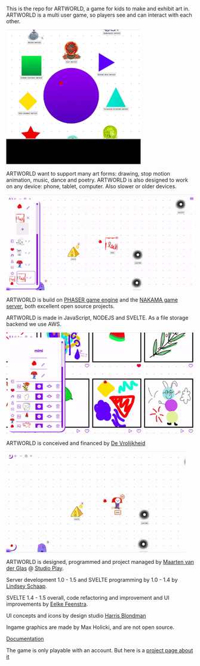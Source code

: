 This is the repo for ARTWORLD, a game for kids to make and exhibit art in. 
ARTWORLD is a multi user game, so players see and can interact with each other.

![Walk animation](public/assets/docs/gifs/walk_arond_animation.gif)

ARTWORLD want to support many art forms: drawing, stop motion animation, music, dance and poetry.
ARTWORLD is also designed to work on any device: phone, tablet, computer. Also slower or older devices.

![Alt text](public/assets/docs/gifs/change_house.gif)

ARTWORLD is build on [PHASER game engine](https://phaser.io/) and the [NAKAMA game server](https://heroiclabs.com/nakama/), both excellent open source projects.

ARTWORLD is made in JavaScript, NODEJS and SVELTE. As a file storage backend we use AWS.

![Art in House GIF](public/assets/docs/gifs/art_in_house.gif)

ARTWORLD is conceived and financed by [De Vrolijkheid](https://vrolijkheid.nl/projecten/artworld)

![Walk among art GIF](public/assets/docs/gifs/walk_arond_art.gif)

ARTWORLD is designed, programmed and project managed by [Maarten van der Glas](https://github.com/mrmaarten) @ [Studio Play](https://studioplay.nl).

Server development 1.0 - 1.5 and SVELTE programming by 1.0 - 1.4 by [Lindsey Schaap](https://github.com/linjoe2).

SVELTE 1.4 - 1.5 overall, code refactoring and improvement and UI improvements by [Eelke Feenstra](https://github.com/eelke).

UI concepts and icons by design studio [Harris Blondman](https://www.harrisblondman.nl/)

Ingame graphics are made by Max Holicki, and are not open source.

[Documentation](https://studioplaynl.github.io/ARTWORLD_client/)

The game is only playable with an account. But here is a [project page about it](https://vrolijkheid.nl/projecten/artworld/)